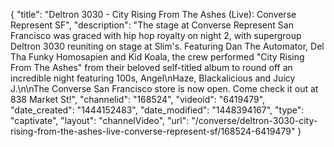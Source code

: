 {
    "title": "Deltron 3030 - City Rising From The Ashes (Live): Converse Represent SF",
    "description": "The stage at Converse Represent San Francisco was graced with hip hop royalty on night 2, with supergroup Deltron 3030 reuniting on stage at Slim's. Featuring Dan The Automator, Del Tha Funky Homosapien and Kid Koala, the crew performed \"City Rising From The Ashes\" from their beloved self-titled album to round off an incredible night featuring 100s, Angel\nHaze, Blackalicious and Juicy J.\n\nThe Converse San Francisco store is now open. Come check it out at 838 Market St!",
    "channelid": "168524",
    "videoid": "6419479",
    "date_created": "1444152483",
    "date_modified": "1448394167",
    "type": "captivate",
    "layout": "channelVideo",
    "url": "\/converse\/deltron-3030-city-rising-from-the-ashes-live-converse-represent-sf\/168524-6419479"
}